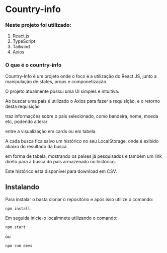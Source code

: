 # Country-info

### Neste projeto foi utilizado:

1. React.js
2. TypeScript
3. Tailwind
4. Axios

### O que é o country-info
Country-Info é um projeto onde o foco é a utilização do React.JS, junto a manipulação de states, props e componetização.


O projeto atualmente possui uma UI simples e intuitiva.


Ao buscar uma país é utilizado o Axios para fazer a requisição, e o retorno desta requisição


traz informações sobre o pais selecionado, como bandeira, nome, moeda etc, podendo alterar


entre a visualização em cards ou em tabela.


A cada busca fica salvo um histórico no seu LocalStorage, onde é exibido abaixo do resultado da busca


em forma de tabela, mostrando os países já pesquisados e também um link direto para a busca do país armazenado no histórico.


Este histórico esta disponível para download em CSV.

## Instalando
Para instalar o <country-info> basta clonar o repositório e após isso utilize o comando:
```
npm install
```
Em seguida inicie-o localmnete utilizando o comando:
```
npm start
```
ou
```
npm run devs
```
